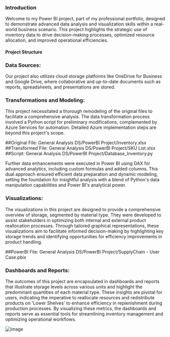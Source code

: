 
### Introduction
Welcome to my Power BI project, part of my professional portfolio, designed to demonstrate advanced data analysis and visualization skills within a real-world business scenario. This project highlights the strategic use of inventory data to drive decision-making processes, optimized resource allocation, and improved operational efficiencies.

#### Project Structure

### Data Sources: 
Our project also utilizes cloud storage platforms like OneDrive for Business and Google Drive, where collaborative and up-to-date documents such as reports, spreadsheets, and presentations are stored.

### Transformations and Modeling: 
This project necessitated a thorough remodeling of the original files to facilitate a comprehensive analysis. The data transformation process involved a Python script for preliminary modifications, complemented by Azure Services for automation. Detailed Azure implementation steps are beyond this project's scope.

 ##Original File: General Analysis DS/PowerBI Project/Inventory.xlsx
 ##Transformed File: General Analysis DS/PowerBI Project/SKU List.xlsx
 ##Script: General Analysis DS/PowerBI Project/Database_Inventory.py

Further data enhancements were executed in Power BI using DAX for advanced analytics, including custom formulas and added columns. This dual approach ensured efficient data preparation and dynamic modeling, setting the foundation for insightful analysis with a blend of Python's data manipulation capabilities and Power BI's analytical power.

### Visualizations: 
The visualizations in this project are designed to provide a comprehensive overview of storage, segmented by material type. They were developed to assist stakeholders in optimizing both internal and external product reallocation processes. Through tailored graphical representations, these visualizations aim to facilitate informed decision-making by highlighting key storage trends and identifying opportunities for efficiency improvements in product handling.

 ##PowerBI File: General Analysis DS/PowerBI Project/SupplyChain - User Case.pbix

### Dashboards and Reports: 
The outcomes of this project are encapsulated in dashboards and reports that illustrate storage levels across various units and highlight the predominant quantities of each material type. These insights are pivotal for users, indicating the imperative to reallocate resources and redistribute products on 'Lower Shelves' to enhance efficiency in replenishment during production processes. By visualizing these metrics, the dashboards and reports serve as essential tools for streamlining inventory management and optimizing operational workflows. 

![image](https://github.com/BrunoMRopke/MyProjects/assets/38227297/563ad7d2-a9e8-4745-8c1f-918c218cffa1)

